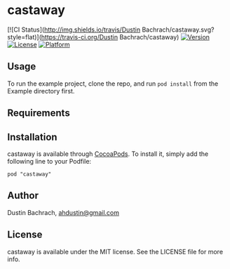 # castaway

[![CI Status](http://img.shields.io/travis/Dustin Bachrach/castaway.svg?style=flat)](https://travis-ci.org/Dustin Bachrach/castaway)
[![Version](https://img.shields.io/cocoapods/v/castaway.svg?style=flat)](http://cocoadocs.org/docsets/castaway)
[![License](https://img.shields.io/cocoapods/l/castaway.svg?style=flat)](http://cocoadocs.org/docsets/castaway)
[![Platform](https://img.shields.io/cocoapods/p/castaway.svg?style=flat)](http://cocoadocs.org/docsets/castaway)

## Usage

To run the example project, clone the repo, and run `pod install` from the Example directory first.

## Requirements

## Installation

castaway is available through [CocoaPods](http://cocoapods.org). To install
it, simply add the following line to your Podfile:

    pod "castaway"

## Author

Dustin Bachrach, ahdustin@gmail.com

## License

castaway is available under the MIT license. See the LICENSE file for more info.

